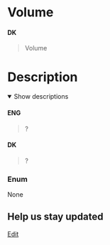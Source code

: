 # Volume

#### DK

> Volume

# Description

<details open markdown=1><summary markdown="span">Show descriptions</summary>

#### ENG

> ?

#### DK

> ?

</details>

### Enum

None

## Help us stay updated

[Edit](https://github.com/FMDatahub/DataDictionary/tree/main/Quantities/Volume.md)
